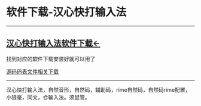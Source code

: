 # 软件下载-汉心快打输入法
---
## [汉心快打输入法软件下载←](https://gitee.com/hanxinma/ruanjian/releases/)


找到对应的软件下载安装好就可以用了

[源码码表文件相关下载](https://gitee.com/hanxinma/hanxin/)


---





汉心快打输入法，自然音形，自然码，辅助码，rime自然码，自然码rime配置，小狼毫，同文，仓输入法。须鼠管。